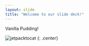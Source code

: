 ```yaml
---
layout: slide
title: "Welcome to our slide deck!"
---
```


Vanilla Pudding!

![jetpacktocat](https://octodex.github.com/images/jetpacktocat.png)
{: .center}
